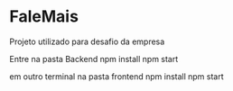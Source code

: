 # FaleMais
Projeto utilizado para desafio da empresa 



Entre na pasta Backend 
  npm install
  npm start

em outro terminal na pasta frontend
  npm install
  npm start
